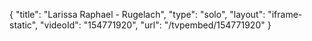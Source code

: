 {
    "title": "Larissa Raphael - Rugelach",
    "type": "solo",
    "layout": "iframe-static",
    "videoId": "154771920",
    "url": "\/tvpembed\/154771920"
}